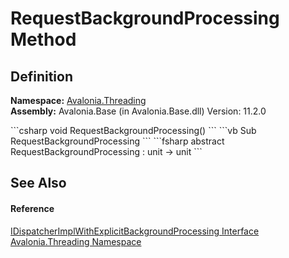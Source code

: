 # RequestBackgroundProcessing Method




## Definition
**Namespace:** <a href="N_Avalonia_Threading">Avalonia.Threading</a>  
**Assembly:** Avalonia.Base (in Avalonia.Base.dll) Version: 11.2.0

<Tabs groupId="api-code-preview">
<TabItem value="csharp" label="C#">
```csharp
void RequestBackgroundProcessing()
```
</TabItem>
<TabItem value="vb" label="VB">
```vb
Sub RequestBackgroundProcessing
```
</TabItem>
<TabItem value="fsharp" label="F#">
```fsharp
abstract RequestBackgroundProcessing : unit -> unit 
```
</TabItem>
</Tabs>



## See Also


#### Reference
<a href="T_Avalonia_Threading_IDispatcherImplWithExplicitBackgroundProcessing">IDispatcherImplWithExplicitBackgroundProcessing Interface</a>  
<a href="N_Avalonia_Threading">Avalonia.Threading Namespace</a>  
